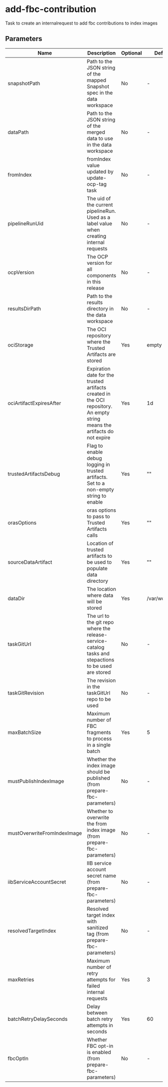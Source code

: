 # add-fbc-contribution

Task to create an internalrequest to add fbc contributions to index images

## Parameters

| Name                        | Description                                                                                                                | Optional | Default value        |
|-----------------------------|----------------------------------------------------------------------------------------------------------------------------|----------|----------------------|
| snapshotPath                | Path to the JSON string of the mapped Snapshot spec in the data workspace                                                  | No       | -                    |
| dataPath                    | Path to the JSON string of the merged data to use in the data workspace                                                    | No       | -                    |
| fromIndex                   | fromIndex value updated by update-ocp-tag task                                                                             | No       | -                    |
| pipelineRunUid              | The uid of the current pipelineRun. Used as a label value when creating internal requests                                  | No       | -                    |
| ocpVersion                  | The OCP version for all components in this release                                                                         | No       | -                    |
| resultsDirPath              | Path to the results directory in the data workspace                                                                        | No       | -                    |
| ociStorage                  | The OCI repository where the Trusted Artifacts are stored                                                                  | Yes      | empty                |
| ociArtifactExpiresAfter     | Expiration date for the trusted artifacts created in the OCI repository. An empty string means the artifacts do not expire | Yes      | 1d                   |
| trustedArtifactsDebug       | Flag to enable debug logging in trusted artifacts. Set to a non-empty string to enable                                     | Yes      | ""                   |
| orasOptions                 | oras options to pass to Trusted Artifacts calls                                                                            | Yes      | ""                   |
| sourceDataArtifact          | Location of trusted artifacts to be used to populate data directory                                                        | Yes      | ""                   |
| dataDir                     | The location where data will be stored                                                                                     | Yes      | /var/workdir/release |
| taskGitUrl                  | The url to the git repo where the release-service-catalog tasks and stepactions to be used are stored                      | No       | -                    |
| taskGitRevision             | The revision in the taskGitUrl repo to be used                                                                             | No       | -                    |
| maxBatchSize                | Maximum number of FBC fragments to process in a single batch                                                               | Yes      | 5                    |
| mustPublishIndexImage       | Whether the index image should be published (from prepare-fbc-parameters)                                                  | No       | -                    |
| mustOverwriteFromIndexImage | Whether to overwrite the from index image (from prepare-fbc-parameters)                                                    | No       | -                    |
| iibServiceAccountSecret     | IIB service account secret name (from prepare-fbc-parameters)                                                              | No       | -                    |
| resolvedTargetIndex         | Resolved target index with sanitized tag (from prepare-fbc-parameters)                                                     | No       | -                    |
| maxRetries                  | Maximum number of retry attempts for failed internal requests                                                              | Yes      | 3                    |
| batchRetryDelaySeconds      | Delay between batch retry attempts in seconds                                                                              | Yes      | 60                   |
| fbcOptIn                    | Whether FBC opt-in is enabled (from prepare-fbc-parameters)                                                                | No       | -                    |
